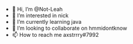 - 👋 Hi, I’m @Not-Leah
- 👀 I’m interested in nick
- 🌱 I’m currently learning java
- 💞️ I’m looking to collaborate on hmmidontknow
- 📫 How to reach me axstrrry#7992

<!---
Not-Leah/Not-Leah is a ✨ special ✨ repository because its `README.md` (this file) appears on your GitHub profile.
You can click the Preview link to take a look at your changes.
--->
